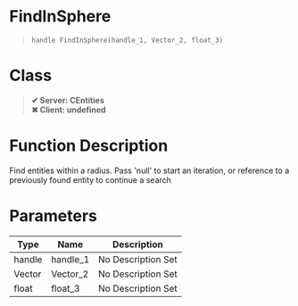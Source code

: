 # FindInSphere
> `handle FindInSphere(handle_1, Vector_2, float_3)`
# Class
> __✔ Server: CEntities__  
> __✖ Client: undefined__  
# Function Description
Find entities within a radius. Pass 'null' to start an iteration, or reference to a previously found entity to continue a search
# Parameters
Type|Name|Description
--|--|--
handle|handle_1|No Description Set
Vector|Vector_2|No Description Set
float|float_3|No Description Set
